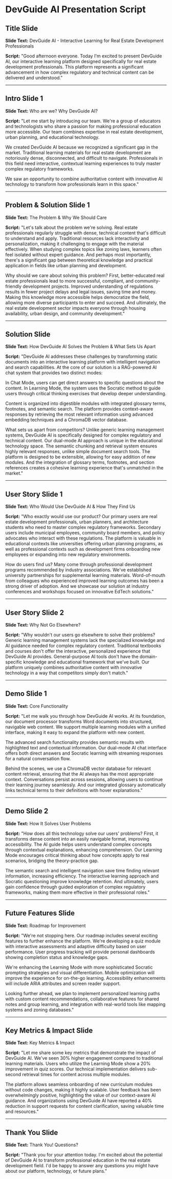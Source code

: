 # DevGuide AI Presentation Script

## Title Slide
**Slide Text:** DevGuide AI - Interactive Learning for Real Estate Development Professionals

**Script:**
"Good afternoon everyone. Today I'm excited to present DevGuide AI, our interactive learning platform designed specifically for real estate development professionals. This platform represents a significant advancement in how complex regulatory and technical content can be delivered and understood."

---

## Intro Slide 1
**Slide Text:** Who are we? Why DevGuide AI?

**Script:**
"Let me start by introducing our team. We're a group of educators and technologists who share a passion for making professional education more accessible. Our team combines expertise in real estate development, urban planning, and educational technology.

We created DevGuide AI because we recognized a significant gap in the market. Traditional learning materials for real estate development are notoriously dense, disconnected, and difficult to navigate. Professionals in this field need interactive, contextual learning experiences to truly master complex regulatory frameworks.

We saw an opportunity to combine authoritative content with innovative AI technology to transform how professionals learn in this space."

---

## Problem & Solution Slide 1
**Slide Text:** The Problem & Why We Should Care

**Script:**
"Let's talk about the problem we're solving. Real estate professionals regularly struggle with dense, technical content that's difficult to understand and apply. Traditional resources lack interactivity and personalization, making it challenging to engage with the material effectively. When studying complex topics like zoning laws, learners often feel isolated without expert guidance. And perhaps most importantly, there's a significant gap between theoretical knowledge and practical application in fields like urban planning and development.

Why should we care about solving this problem? First, better-educated real estate professionals lead to more successful, compliant, and community-friendly development projects. Improved understanding of regulations results in fewer project delays and legal issues, saving time and money. Making this knowledge more accessible helps democratize the field, allowing more diverse participants to enter and succeed. And ultimately, the real estate development sector impacts everyone through housing availability, urban design, and community development."

---

## Solution Slide
**Slide Text:** How DevGuide AI Solves the Problem & What Sets Us Apart

**Script:**
"DevGuide AI addresses these challenges by transforming static documents into an interactive learning platform with intelligent navigation and search capabilities. At the core of our solution is a RAG-powered AI chat system that provides two distinct modes:

In Chat Mode, users can get direct answers to specific questions about the content.
In Learning Mode, the system uses the Socratic method to guide users through critical thinking exercises that develop deeper understanding.

Content is organized into digestible modules with integrated glossary terms, footnotes, and semantic search. The platform provides context-aware responses by retrieving the most relevant information using advanced embedding techniques and a ChromaDB vector database.

What sets us apart from competitors? Unlike generic learning management systems, DevGuide AI is specifically designed for complex regulatory and technical content. Our dual-mode AI approach is unique in the educational technology space. The semantic chunking and retrieval system ensures highly relevant responses, unlike simple document search tools. The platform is designed to be extensible, allowing for easy addition of new modules. And the integration of glossary terms, footnotes, and section references creates a cohesive learning experience that's unmatched in the market."

---

## User Story Slide 1
**Slide Text:** Who Would Use DevGuide AI & How They Find Us

**Script:**
"Who exactly would use our product? Our primary users are real estate development professionals, urban planners, and architecture students who need to master complex regulatory frameworks. Secondary users include municipal employees, community board members, and policy advocates who interact with these regulations. The platform is valuable in educational contexts like universities offering urban planning programs, as well as professional contexts such as development firms onboarding new employees or expanding into new regulatory environments.

How do users find us? Many come through professional development programs recommended by industry associations. We've established university partnerships for supplemental learning materials. Word-of-mouth from colleagues who experienced improved learning outcomes has been a strong driver of adoption. And we showcase our solution at industry conferences and workshops focused on innovative EdTech solutions."

---

## User Story Slide 2
**Slide Text:** Why Not Go Elsewhere?

**Script:**
"Why wouldn't our users go elsewhere to solve their problems? Generic learning management systems lack the specialized knowledge and AI guidance needed for complex regulatory content. Traditional textbooks and courses don't offer the interactive, personalized experience that DevGuide AI provides. General-purpose AI tools don't have the domain-specific knowledge and educational framework that we've built. Our platform uniquely combines authoritative content with innovative technology in a way that competitors simply don't match."

---

## Demo Slide 1
**Slide Text:** Core Functionality

**Script:**
"Let me walk you through how DevGuide AI works. At its foundation, our document processor transforms Word documents into structured, navigable web content. We support multiple learning modules with a unified interface, making it easy to expand the platform with new content.

The advanced search functionality provides semantic results with highlighted text and contextual information. Our dual-mode AI chat interface offers both direct answers and Socratic learning with streaming responses for a natural conversation flow.

Behind the scenes, we use a ChromaDB vector database for relevant content retrieval, ensuring that the AI always has the most appropriate context. Conversations persist across sessions, allowing users to continue their learning journey seamlessly. And our integrated glossary automatically links technical terms to their definitions with hover explanations."

---

## Demo Slide 2
**Slide Text:** How It Solves User Problems

**Script:**
"How does all this technology solve our users' problems? First, it transforms dense content into an easily navigable format, improving accessibility. The AI guide helps users understand complex concepts through contextual explanations, enhancing comprehension. Our Learning Mode encourages critical thinking about how concepts apply to real scenarios, bridging the theory-practice gap.

The semantic search and intelligent navigation save time finding relevant information, increasing efficiency. The interactive learning approach and Socratic questioning improve knowledge retention. And ultimately, users gain confidence through guided exploration of complex regulatory frameworks, making them more effective in their professional roles."

---

## Future Features Slide
**Slide Text:** Roadmap for Improvement

**Script:**
"We're not stopping here. Our roadmap includes several exciting features to further enhance the platform. We're developing a quiz module with interactive assessments and adaptive difficulty based on user performance. User progress tracking will provide personal dashboards showing completion status and knowledge gaps.

We're enhancing the Learning Mode with more sophisticated Socratic prompting strategies and visual differentiation. Mobile optimization will improve the experience for on-the-go learning. Accessibility enhancements will include ARIA attributes and screen reader support.

Looking further ahead, we plan to implement personalized learning paths with custom content recommendations, collaborative features for shared notes and group learning, and integration with real-world tools like mapping systems and zoning databases."

---

## Key Metrics & Impact Slide
**Slide Text:** Key Metrics & Impact

**Script:**
"Let me share some key metrics that demonstrate the impact of DevGuide AI. We've seen 30% higher engagement compared to traditional learning materials. Users who utilize the Learning Mode show a 20% improvement in quiz scores. Our technical implementation delivers sub-second retrieval times for content across multiple modules.

The platform allows seamless onboarding of new curriculum modules without code changes, making it highly scalable. User feedback has been overwhelmingly positive, highlighting the value of our context-aware AI guidance. And organizations using DevGuide AI have reported a 40% reduction in support requests for content clarification, saving valuable time and resources."

---

## Thank You Slide
**Slide Text:** Thank You! Questions?

**Script:**
"Thank you for your attention today. I'm excited about the potential of DevGuide AI to transform professional education in the real estate development field. I'd be happy to answer any questions you might have about our platform, technology, or future plans."
